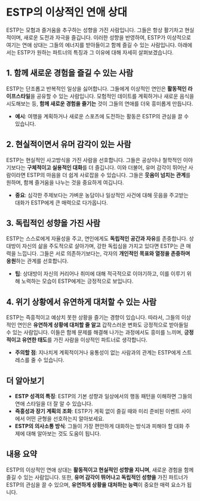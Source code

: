 # ESTP의 이상적인 연애 상대

ESTP는 모험과 즐거움을 추구하는 성향을 가진 사람입니다. 그들은 항상 활기차고 현실적이며, 새로운 도전과 자극을 즐깁니다. 이러한 성향을 반영하여, ESTP가 이상적으로 여기는 연애 상대는 그들의 에너지를 받아들이고 함께 즐길 수 있는 사람입니다. 아래에서는 ESTP가 원하는 파트너의 특징과 그 이유에 대해 자세히 살펴보겠습니다.

## 1. 함께 새로운 경험을 즐길 수 있는 사람

ESTP는 단조롭고 반복적인 일상을 싫어합니다. 그들에게 이상적인 연인은 **활동적인 라이프스타일**을 공유할 수 있는 사람입니다. 모험적인 데이트를 계획하거나 새로운 음식을 시도해보는 등, **함께 새로운 경험을 즐기는** 것이 그들의 연애를 더욱 흥미롭게 만듭니다.

* **예시**: 여행을 계획하거나 새로운 스포츠에 도전하는 활동은 ESTP의 관심을 끌 수 있습니다.

## 2. 현실적이면서 유머 감각이 있는 사람

ESTP는 현실적인 사고방식을 가진 사람을 선호합니다. 그들은 공상이나 철학적인 이야기보다는 **구체적이고 실용적인 대화**를 더 즐깁니다. 이와 더불어, 유머 감각이 뛰어난 사람이라면 ESTP의 마음을 더 쉽게 사로잡을 수 있습니다. 그들은 **웃음이 넘치는 관계**를 원하며, 함께 즐거움을 나누는 것을 중요하게 여깁니다.

* **중요**: 심각한 주제보다는 가벼운 농담이나 일상적인 사건에 대해 웃음을 주고받는 대화가 ESTP에게 큰 매력으로 다가옵니다.

## 3. 독립적인 성향을 가진 사람

ESTP는 스스로에게 자율성을 주고, 연인에게도 **독립적인 공간과 자유**를 존중합니다. 상대방이 자신의 삶을 주도적으로 살아가며, 강한 독립심을 가지고 있다면 ESTP는 큰 매력을 느낍니다. 그들은 서로 의존하기보다는, 각자의 **개인적인 목표와 열정을 존중하며 응원**하는 관계를 선호합니다.

* **팁**: 상대방이 자신의 커리어나 취미에 대해 적극적으로 이야기하고, 이를 이루기 위해 노력하는 모습이 ESTP에게는 긍정적으로 보입니다.

## 4. 위기 상황에서 유연하게 대처할 수 있는 사람

ESTP는 즉흥적이고 예상치 못한 상황을 즐기는 경향이 있습니다. 따라서, 그들의 이상적인 연인은 **유연하게 상황에 대처할 줄 알고** 갑작스러운 변화도 긍정적으로 받아들일 수 있는 사람입니다. 이들은 함께 문제를 해결해 나가는 과정에서도 흥미를 느끼며, **긍정적이고 유연한 태도**를 가진 사람을 이상적인 파트너로 생각합니다.

* **주의할 점**: 지나치게 계획적이거나 융통성이 없는 사람과의 관계는 ESTP에게 스트레스를 줄 수 있습니다.

## 더 알아보기

- **ESTP 성격의 특징**: ESTP의 기본 성향과 일상에서의 행동 패턴을 이해하면 그들의 연애 스타일을 더 잘 알 수 있습니다.
- **즉흥성과 장기 계획의 조화**: ESTP가 계획 없이 즐길 때와 미리 준비된 이벤트 사이에서 어떤 균형을 선호하는지 알아보세요.
- **ESTP의 의사소통 방식**: 그들이 가장 편안하게 대화하는 방식과 피해야 할 대화 주제에 대해 알아보는 것도 도움이 됩니다.

## 내용 요약

ESTP의 이상적인 연애 상대는 **활동적이고 현실적인 성향을 지니며**, 새로운 경험을 함께 즐길 수 있는 사람입니다. 또한, **유머 감각이 뛰어나고 독립적인 성향을** 가진 파트너가 ESTP의 관심을 끌 수 있으며, **유연하게 상황을 대처하는 능력**이 중요한 매력 요소가 됩니다.